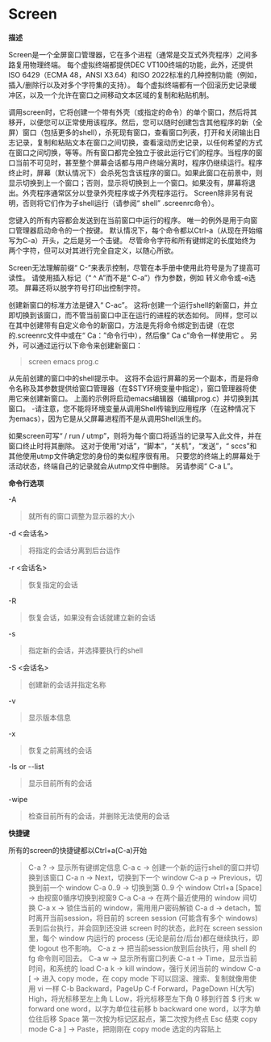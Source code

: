 # Screen

**描述**

Screen是一个全屏窗口管理器，它在多个进程（通常是交互式外壳程序）之间多路复用物理终端。 每个虚拟终端都提供DEC VT100终端的功能，此外，还提供ISO 6429（ECMA 48，ANSI X3.64）和ISO 2022标准的几种控制功能（例如，插入/删除行以及对多个字符集的支持）。 每个虚拟终端都有一个回滚历史记录缓冲区，以及一个允许在窗口之间移动文本区域的复制和粘贴机制。 

调用screen时，它将创建一个带有外壳（或指定的命令）的单个窗口，然后将其移开，以便您可以正常使用该程序。然后，您可以随时创建包含其他程序的新（全屏）窗口（包括更多的shell），杀死现有窗口，查看窗口列表，打开和关闭输出日志记录，复制和粘贴文本在窗口之间切换，查看滚动历史记录，以任何希望的方式在窗口之间切换，等等。所有窗口都完全独立于彼此运行它们的程序。当程序的窗口当前不可见时，甚至整个屏幕会话都与用户终端分离时，程序仍继续运行。程序终止时，屏幕（默认情况下）会杀死包含该程序的窗口。如果此窗口在前景中，则显示切换到上一个窗口；否则，显示将切换到上一个窗口。如果没有，屏幕将退出。外壳程序通常区分以登录外壳程序或子外壳程序运行。 Screen除非另有说明，否则将它们作为子shell运行（请参阅“ shell” .screenrc命令）。 

您键入的所有内容都会发送到在当前窗口中运行的程序。 唯一的例外是用于向窗口管理器启动命令的一个按键。 默认情况下，每个命令都以Ctrl-a（从现在开始缩写为C-a）开头，之后是另一个击键。 尽管命令字符和所有键绑定的长度始终为两个字符，但可以对其进行完全自定义，以随心所欲。 

Screen无法理解前缀“ C-”来表示控制，尽管在本手册中使用此符号是为了提高可读性。 请使用插入标记（“ ^ A”而不是“ C-a”）作为参数，例如 转义命令或-e选项。 屏幕还将以脱字符号打印出控制字符。 

创建新窗口的标准方法是键入“ C-ac”。 这将r创建一个运行shell的新窗口，并立即切换到该窗口，而不管当前窗口中正在运行的进程的状态如何。 同样，您可以在其中创建带有自定义命令的新窗口，方法是先将命令绑定到击键（在您的.screenrc文件中或在“ Ca：”命令行中），然后像“ Ca c”命令一样使用它 。 另外，可以通过运行以下命令来创建新窗口： 

> screen emacs prog.c

从先前创建的窗口中的shell提示中。 这将不会运行屏幕的另一个副本，而是将命令名称及其参数提供给窗口管理器（在$STY环境变量中指定），窗口管理器将使用它来创建新窗口。 上面的示例将启动emacs编辑器（编辑prog.c）并切换到其窗口。 -请注意，您不能将环境变量从调用Shell传输到应用程序（在这种情况下为emacs），因为它是从父屏幕进程而不是从调用Shell派生的。 

如果screen可写“ / run / utmp”，则将为每个窗口将适当的记录写入此文件，并在窗口终止时将其删除。 这对于使用“对话”，“脚本”，“关机”，“发送”，“ sccs”和其他使用utmp文件确定您的身份的类似程序很有用。 只要您的终端上的屏幕处于活动状态，终端自己的记录就会从utmp文件中删除。 另请参阅“ C-a L”。 

**命令行选项**

-A

> 就所有的窗口调整为显示器的大小

-d <会话名>

> 将指定的会话分离到后台运作

-r <会话名>

> 恢复指定的会话

-R

> 恢复会话，如果没有会话就建立新的会话

-s

> 指定新的会话，并选择要执行的shell

-S <会话名>

> 创建新的会话并指定名称

-v

> 显示版本信息

-x

> 恢复之前离线的会话

-ls or --list

> 显示目前所有的会话

-wipe

> 检查目前所有的会话，并删除无法使用的会话

**快捷键**

所有的screen的快捷键都以Ctrl+a(C-a)开始

>C-a ? -> 显示所有键绑定信息
>C-a c -> 创建一个新的运行shell的窗口并切换到该窗口
>C-a n -> Next，切换到下一个 window 
>C-a p -> Previous，切换到前一个 window 
>C-a 0..9 -> 切换到第 0..9 个 window
>Ctrl+a [Space] -> 由视窗0循序切换到视窗9
>C-a C-a -> 在两个最近使用的 window 间切换 
>C-a x -> 锁住当前的 window，需用用户密码解锁
>C-a d -> detach，暂时离开当前session，将目前的 screen session (可能含有多个 windows) 丢到后台执行，并会回到还没进 screen 时的状态，此时在 screen session 里，每个 window 内运行的 process (无论是前台/后台)都在继续执行，即使 logout 也不影响。 
>C-a z -> 把当前session放到后台执行，用 shell 的 fg 命令则可回去。
>C-a w -> 显示所有窗口列表
>C-a t -> Time，显示当前时间，和系统的 load 
>C-a k -> kill window，强行关闭当前的 window
>C-a [ -> 进入 copy mode，在 copy mode 下可以回滚、搜索、复制就像用使用 vi 一样
>C-b Backward，PageUp 
>C-f Forward，PageDown 
>H(大写) High，将光标移至左上角 
>L Low，将光标移至左下角 
>0 移到行首 
>$ 行末 
>w forward one word，以字为单位往前移 
>b backward one word，以字为单位往后移 
>Space 第一次按为标记区起点，第二次按为终点 
>Esc 结束 copy mode 
>C-a ] -> Paste，把刚刚在 copy mode 选定的内容贴上